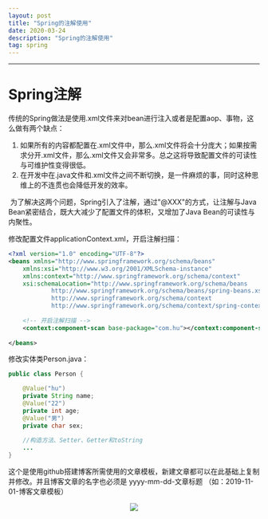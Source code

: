 ```yaml
---
layout: post
title: "Spring的注解使用"
date: 2020-03-24 
description: "Spring的注解使用"
tag: spring 
---
```


------

# Spring注解

传统的Spring做法是使用.xml文件来对bean进行注入或者是配置aop、事物，这么做有两个缺点：

1. 如果所有的内容都配置在.xml文件中，那么.xml文件将会十分庞大；如果按需求分开.xml文件，那么.xml文件又会非常多。总之这将导致配置文件的可读性与可维护性变得很低。
2. 在开发中在.java文件和.xml文件之间不断切换，是一件麻烦的事，同时这种思维上的不连贯也会降低开发的效率。

​		为了解决这两个问题，Spring引入了注解，通过"@XXX"的方式，让注解与Java Bean紧密结合，既大大减少了配置文件的体积，又增加了Java Bean的可读性与内聚性。

修改配置文件applicationContext.xml，开启注解扫描：

```xml
<?xml version="1.0" encoding="UTF-8"?>
<beans xmlns="http://www.springframework.org/schema/beans"
	xmlns:xsi="http://www.w3.org/2001/XMLSchema-instance"
	xmlns:context="http://www.springframework.org/schema/context"
	xsi:schemaLocation="http://www.springframework.org/schema/beans
			http://www.springframework.org/schema/beans/spring-beans.xsd
			http://www.springframework.org/schema/context 
            http://www.springframework.org/schema/context/spring-context.xsd">
            
	<!-- 开启注解扫描 -->
	<context:component-scan base-package="com.hu"></context:component-scan>
	
</beans>
```

修改实体类Person.java：

```java
public class Person {

	@Value("hu")
	private String name;
	@Value("22")
	private int age;
	@Value("男")
	private char sex;
    
    //构造方法、Setter、Getter和toString
    ...
}
```





































​		这个是使用github搭建博客所需使用的文章模板，新建文章都可以在此基础上复制并修改。并且博客文章的名字也必须是 yyyy-mm-dd-文章标题 （如：2019-11-01-博客文章模板）

<div align="center">
	<img src="/images/posts/图片路径" />  
</div> 

